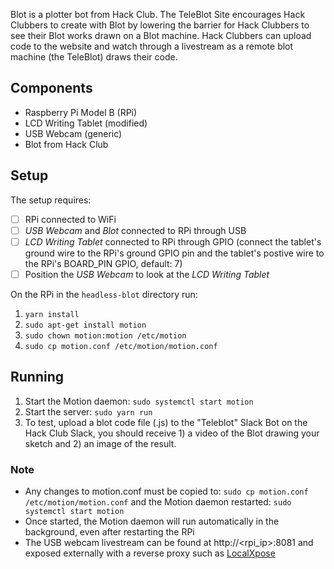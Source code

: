 
Blot is a plotter bot from Hack Club. The TeleBlot Site encourages Hack Clubbers to create with Blot by lowering the barrier for Hack Clubbers to see their Blot works drawn on a Blot machine. Hack Clubbers can upload code to the website and watch through a livestream as a remote blot machine (the TeleBlot) draws their code.

## Components
- Raspberry Pi Model B (RPi)
- LCD Writing Tablet (modified)
- USB Webcam (generic)
- Blot from Hack Club

## Setup
The setup requires:
- [ ] RPi connected to WiFi
- [ ] *USB Webcam* and *Blot* connected to RPi through USB
- [ ] *LCD Writing Tablet* connected to RPi through GPIO (connect the tablet's ground wire to the RPi's ground GPIO pin and the tablet's postive wire to the RPi's BOARD_PIN GPIO, default: 7)
- [ ] Position the *USB Webcam* to look at the *LCD Writing Tablet*

On the RPi in the `headless-blot` directory run:
1. `yarn install`
2. `sudo apt-get install motion`
3. `sudo chown motion:motion /etc/motion`
4. `sudo cp motion.conf /etc/motion/motion.conf`

## Running
1. Start the Motion daemon: `sudo systemctl start motion`
2. Start the server: `sudo yarn run`
3. To test, upload a blot code file (.js) to the "Teleblot" Slack Bot on the Hack Club Slack, you should receive 1) a video of the Blot drawing your sketch and 2) an image of the result.

### Note
- Any changes to motion.conf must be copied to: `sudo cp motion.conf /etc/motion/motion.conf` and the Motion daemon restarted: `sudo systemctl start motion`
- Once started, the Motion daemon will run automatically in the background, even after restarting the RPi
- The USB webcam livestream can be found at http://<rpi_ip>:8081 and exposed externally with a reverse proxy such as [LocalXpose](https://localxpose.io/)
